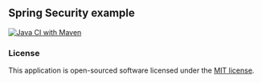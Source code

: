 ## Spring Security example

[![Java CI with Maven](https://github.com/Luuk2016/spring-security-example/actions/workflows/maven.yml/badge.svg)](https://github.com/Luuk2016/spring-security-example/actions/workflows/maven.yml)

### License

This application is open-sourced software licensed under the [MIT license](https://opensource.org/licenses/MIT).
